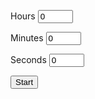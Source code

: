 <!DOCTYPE html>
<html>
<head>
	<title>Timer</title>
</head>
<body>
	<div class="timer">
		<div class="message"></div>
		<div class="alarmTime"></div>
		<div class="timer">
			<p>
				<label for="hours">Hours</label>
					<input id="hours" name="timer" type="number" value="0" min="0" max="24" onkeyup="enforceMinMax(this)">
			</p>
			<p>
				<label for="minutes">Minutes</label>
					<input id="minutes" name="timer" type="number" value="0" min="0" max="60" onkeyup="enforceMinMax(this)">
				</label>
			</p>
			<p>
				<label for="seconds">Seconds</label>
					<input id="seconds" name="timer" type="number" value="0" min="0" max="60" onkeyup="enforceMinMax(this)">
			</p>
			<button id="startTimer" type="button">Start</button>
		</div>
	</div>
<script src="[timer.js](https://github.com/Came1ot/came1ot.github.io/blob/main/timer.js)"></script>
<audio id="alarmSound" src="[alarm.wav](https://user-images.githubusercontent.com/19853553/184044130-7b8bf293-3282-418a-862a-4ef94991a8a6.mp4)" preload="auto"></audio>
<link rel="stylesheet" href="[timer.css](https://github.com/Came1ot/came1ot.github.io/blob/main/timer.css)">
</body>
</html>
